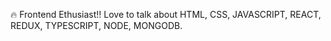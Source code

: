 🔥 Frontend Ethusiast!! Love to talk about HTML, CSS, JAVASCRIPT, REACT, REDUX, TYPESCRIPT, NODE, MONGODB.
